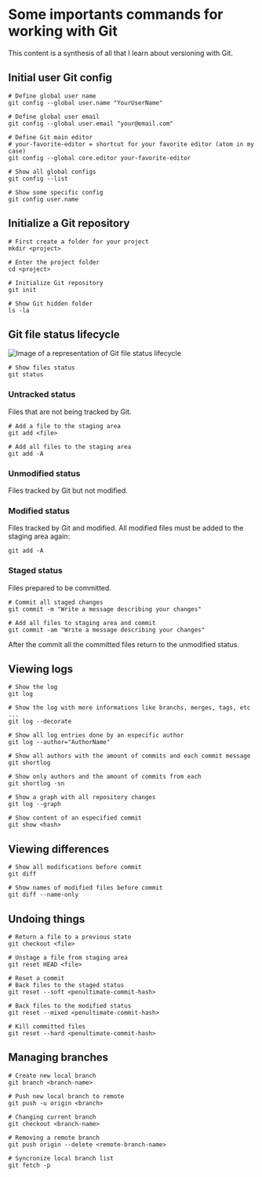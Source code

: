 # Some importants commands for working with Git

This content is a synthesis of all that I learn about versioning with Git.

## Initial user Git config

```shell
# Define global user name
git config --global user.name "YourUserName"

# Define global user email
git config --global user.email "your@email.com"

# Define Git main editor
# your-favorite-editor = shortcut for your favorite editor (atom in my case)
git config --global core.editor your-favorite-editor

# Show all global configs
git config --list

# Show some specific config
git config user.name
```

## Initialize a Git repository

```shell
# First create a folder for your project
mkdir <project>

# Enter the project folder
cd <project>

# Initialize Git repository
git init

# Show Git hidden folder
ls -la
```
## Git file status lifecycle

![Image of a representation of Git file status lifecycle](https://github.com/EricDosReis/git-commands/blob/master/git-file-status-lifecycle.jpg)

```shell
# Show files status
git status
```

### Untracked status
Files that are not being tracked by Git.

```shell
# Add a file to the staging area
git add <file>

# Add all files to the staging area
git add -A
```

### Unmodified status
Files tracked by Git but not modified.

### Modified status
Files tracked by Git and modified. All modified files must be added to the staging area again:

```shell
git add -A
```

### Staged status
Files prepared to be committed.

```shell
# Commit all staged changes
git commit -m "Write a message describing your changes"

# Add all files to staging area and commit
git commit -am "Write a message describing your changes"
```

After the commit all the committed files return to the unmodified status.

## Viewing logs

```shell
# Show the log
git log

# Show the log with more informations like branchs, merges, tags, etc ...
git log --decorate

# Show all log entries done by an especific author
git log --author="AuthorName"

# Show all authors with the amount of commits and each commit message
git shortlog

# Show only authors and the amount of commits from each
git shortlog -sn

# Show a graph with all repository changes
git log --graph

# Show content of an especified commit
git show <hash>
```

## Viewing differences

```shell
# Show all modifications before commit
git diff

# Show names of modified files before commit
git diff --name-only
```

## Undoing things

```shell
# Return a file to a previous state
git checkout <file>

# Unstage a file from staging area
git reset HEAD <file>

# Reset a commit
# Back files to the staged status
git reset --soft <penultimate-commit-hash>

# Back files to the modified status
git reset --mixed <penultimate-commit-hash>

# Kill committed files
git reset --hard <penultimate-commit-hash>
```

## Managing branches

```shell
# Create new local branch
git branch <branch-name>

# Push new local branch to remote
git push -u origin <branch>

# Changing current branch
git checkout <branch-name>

# Removing a remote branch
git push origin --delete <remote-branch-name>

# Syncronize local branch list
git fetch -p 
```
